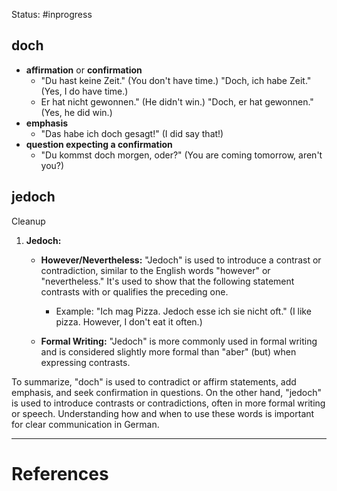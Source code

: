 Status: #inprogress 

## doch
- **affirmation** or **confirmation**
	- "Du hast keine Zeit." (You don't have time.) 
	"Doch, ich habe Zeit." (Yes, I do have time.)
	- Er hat nicht gewonnen." (He didn't win.)
	"Doch, er hat gewonnen." (Yes, he did win.)
- **emphasis**
	- "Das habe ich doch gesagt!" (I did say that!)
- **question expecting  a confirmation**
	- "Du kommst doch morgen, oder?" (You are coming tomorrow, aren't you?)
## jedoch

Cleanup 

1. **Jedoch:**
    
    - **However/Nevertheless:** "Jedoch" is used to introduce a contrast or contradiction, similar to the English words "however" or "nevertheless." It's used to show that the following statement contrasts with or qualifies the preceding one.
        
        - Example: "Ich mag Pizza. Jedoch esse ich sie nicht oft." (I like pizza. However, I don't eat it often.)
    - **Formal Writing:** "Jedoch" is more commonly used in formal writing and is considered slightly more formal than "aber" (but) when expressing contrasts.
        

To summarize, "doch" is used to contradict or affirm statements, add emphasis, and seek confirmation in questions. On the other hand, "jedoch" is used to introduce contrasts or contradictions, often in more formal writing or speech. Understanding how and when to use these words is important for clear communication in German.





---
# References
